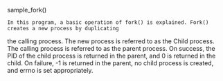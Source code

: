 sample_fork()

	In this program, a basic operation of fork() is explained. Fork() creates a new process by duplicating 
the calling process. The new process is referred to as the Child process. The calling process is referred to
as the parent process. On success, the PID of the child process is returned in the parent, and 0 is returned
in the child. On failure, -1 is returned in the parent, no child process is created, and errno is set appropriately.
